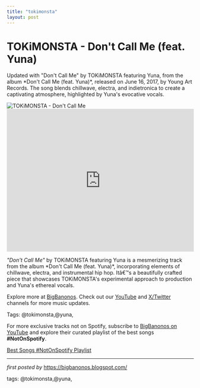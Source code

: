 ```yaml
---
title: "tokimonsta"
layout: post
---
```

<!-- Title of the Post -->
<h1 >TOKiMONSTA - Don't Call Me (feat. Yuna)</h1> <!-- Introductory Text -->
<p >Updated with "Don't Call Me" by TOKiMONSTA featuring Yuna, from the album *Don't Call Me (feat. Yuna)*, released on June 16, 2017, by Young Art Records. The song blends chillwave, electra, and indietronica to create a captivating atmosphere, highlighted by Yuna's evocative vocals.</p> <!-- Featured Image -->
<div > <img src="https://i1.sndcdn.com/artworks-BBDIfUS78sSz-0-t500x500.jpg" alt="TOKiMONSTA - Don't Call Me" />
</div> <!-- YouTube Video Embed -->
<div > <iframe width="100%" height="385" src="https://www.youtube.com/embed/KMpED8Iy7L8" title="TOKiMONSTA - 'Don't Call Me' (feat. Yuna)" frameborder="0" allow="accelerometer; autoplay; clipboard-write; encrypted-media; gyroscope; picture-in-picture; web-share" referrerpolicy="strict-origin-when-cross-origin" allowfullscreen></iframe>
</div> <!-- Song Information -->
<div > <p><em>"Don't Call Me"</em> by TOKiMONSTA featuring Yuna is a mesmerizing track from the album *Don't Call Me (feat. Yuna)*, incorporating elements of chillwave, electra, and instrumental hip hop. Itâ€™s a beautifully crafted piece that showcases TOKiMONSTA's experimental approach to production and Yuna's ethereal vocals.</p>
</div> <!-- Footer Links -->
<div > <p>Explore more at <a href="https://bigbanonos.blogspot.com/" target="_blank">BigBanonos</a>. Check out our <a href="https://www.youtube.com/@BigBanonos" target="_blank">YouTube</a> and <a href="https://x.com/bigbanonos" target="_blank">X/Twitter</a> channels for more music updates.</p>
</div> <!-- Tags -->
<p >Tags: @tokimonsta,@yuna,</p>


<!--Subscribe and Playlist Links-->
<div>
    <p>For more exclusive tracks not on Spotify, subscribe to <a href="https://www.youtube.com/@BigBanonos" target="_blank">BigBanonos on YouTube</a> and explore their curated playlist of the best songs <strong>#NotOnSpotify</strong>.</p>
    <p><a href="https://www.youtube.com/playlist?list=PLtuNtuTatqI0kFahUCbtbfenC_ET5O_tr" target="_blank">Best Songs #NotOnSpotify Playlist<br /></a></p></div>

<hr />

<p><em>first posted by</em> <a href="https://bigbanonos.blogspot.com/" rel="noopener" target="_new">https://bigbanonos.blogspot.com/</a></p>

<p>tags: @tokimonsta,@yuna,</p>
